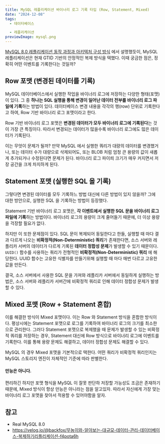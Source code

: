 ```yaml
---
title: MySQL 레플리케이션 바이너리 로그 기록 타입 (Row, Statement, Mixed)
date: "2024-12-08"
tags:
  - 데이터베이스

  - 레플리케이션
previewImage: mysql.png
---
```


[MySQL 8.0 레플리케이션 동작 과정과 아키텍처 구성 방식](https://haon.blog/database/replication-architecture/) 에서 설명했듯이, MySQL 레플리케이션은 현재 GTID 기반의 안정적인 복제 방식을 택했다. 이때 궁금한 점은, 정확히 어떤 이벤트를 기록한다는 것일까?

## Row 포맷 (변경된 데이터를 기록)

MySQL 데이터베이스에서 실행한 작업을 바이너리 로그에 저장하는 다양한 형태(포맷)이 있다. 그 중 **하나는 SQL 실행을 통해 변경이 일어난 데이터 전부를 바이너리 로그 파일에 기록**하는 방법이 있다. 데이터베이스 변경 내용을 각각의 행(row) 단위로 기록한다고 하여, Row 기반 바이너리 로그 포맷이라고 한다.

Row 기반 바이너리 로그 포맷은 **변경된 데이터가 모두 바이너리 로그에 기록된다**는 것이 가장 큰 특징이다. 따라서 변경되는 데이터가 많을수록 바이너리 로그에도 많은 데이터가 기록된다.

이는 무엇이 문제가 될까? 만약 MySQL 에서 실행한 쿼리가 대량의 데이터를 변경했거나, 또는 데이터 수가 대량으로 삭제되어도, 또는 BLOB 처럼 엄청 큰 용량의 값이 새롭게 추가되거나 수정된다면 문제가 된다. 바이너리 로그 파이릐 크기가 매우 커지면서 저장 공간을 크게 차지하게 된다.

## Statement 포맷 (실행한 SQL 을 기록)

그렇다면 변경된 데이터를 모두 기록하느 방법 대신에 다른 방법이 있지 않을까? 그에 대한 방안으로, 실행한 SQL 을 기록하는 방법이 등장했다.

Statement 기반 바이너리 로그 포맷은, **각 이벤트에서 실행한 SQL 문을 바이너리 로그 파일에 기록**하는 방법이다. 바이너리 로그의 용량이 크게 줄어들기 때문에, 더 이상 용량을 걱장할 필요가 없다.

하지만 이 또한 문제점이 있다. SQL 문이 복제되어 동일한다고 한들, 실행할 때 마다 결과 다르게 나오는 **비확정적(Non-Deterministic) 쿼리**가 존재한다면, 소스 서버와 레플리카 서버의 데이터가 다르게 기록된 **데이터 정합성 문제**가 발생할 수 있기 때문이다. `UUID()` 함수를 사용하는 쿼리가 전형적인  **비확정적(Non-Deterministic) 쿼리** 에 해당한다. UUID 함수는 고유한 식별자를 만들기위해 실행할 때 마다 매번 다르고 고유한 값을 만든다. 

결국, 소스 서버에서 사용한 SQL 문을 가져와 레플리카 서버에서 동일하게 실행하는 방법은, 소스 서버와 레플리카 서버간에 비확정적 쿼리로 인해 데이터 정합성 문제가 발생할 수 있다.

## Mixed 포맷 (Row + Statement 혼합)

이를 해결한 방식이 Mixed 포맷이다. 이는 Row 와 Statement 방식을 혼합한 방식이다. 평상시에는 Statement 포맷으로 로그를 기록하여 바이너리 로그의 크기를 최소한으로 관리한다. 그러다 Statement 포맷으로 복제했을 때 문제가 발생할 수 있는 비확정적 쿼리를 저장하는 경우, Statement 대신에 Row 방식으로 바이너리 로그에 이벤트를 기록한다. 이를 통해 용량 문제도 해결하고, 데이터 정합성 문제도 해결할 수 있다.

MySQL 의 경우 Mixed 포맷을 기본적으로 택한다. 어떤 쿼리가 비확정적 쿼리인지는 MySQL 스토리지 엔진이 자체적인 기준에 따라 판별한다. 

#### 만능은 아니다.

편리하긴 하지만 포맷 형식을 MySQL 이 잘못 판단하 저장할 가능성도 조금은 존재하기 때문에, Mixed 방식이 항상 만능은 아니라는 점을 알고있자. 따라서 자신에게 가장 맞는 바이너리 로그 포맷을 찾아서 적용할 수 있어야함을 알자.

## 참고

- Real MySQL 8.0 
- https://velog.io/@backfox/무뇽이와-알아보는-대규모-데이터-관리-데이터베이스-복제하기리플리케이션-f4pota6h


